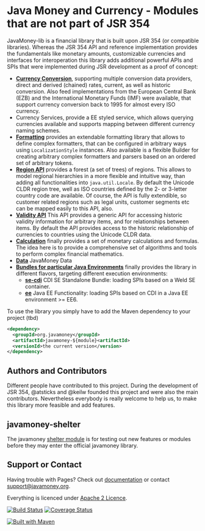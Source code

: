 Java Money and Currency - Modules that are not part of JSR 354
==============================================================

JavaMoney-lib is a financial library that is built upon JSR 354 (or compatible libraries).
Whereas the JSR 354 API and reference implementation provides the fundamentals like monetary amounts, customizable currencies and interfaces for interoperation this library adds additional powerful APIs and SPIs that were implemented during JSR development as a proof of concept:

* [**Currency Conversion**](currencies), supporting multiple conversion data providers, direct and derived (chained) rates, current, as well as historic conversion.
Also feed implementations from the European Central Bank (EZB) and the International Monetary Funds (IMF) were available, that support currency conversion back to 1995 for almost every ISO currency.
* Currency Services, provide a EE styled service, which allows querying currencies available and supports mapping between different currency naming schemes.
* [**Formatting**](format) provides an extendable formatting library that allows to define complex formatters, that can be configured in arbitrary ways using `LocalizationStyle` instances.
Also available is a flexible Builder for creating arbitrary complex formatters and parsers based on an ordered set of arbitrary tokens.
* [**Region API**](regions) provides a forest (a set of trees) of regions. This allows to model regional hierarchies in a more flexible and intuitive way, than adding all functionalities into `java.util.Locale`.
By default the Unicode CLDR region tree, well as ISO countries defined by the 2- or 3-letter country code are available.
Of course, the API is fully extendible, so customer related regions such as legal units, customer segments etc can be mapped easily to this API, also.
* [**Validity API**](validity) This API provides a generic API for accessing historic validity information for arbitrary items, and for relationships between items.
By default the API provides access to the historic relationship of currencies to countries using the Unicode CLDR data.
* [**Calculation**](calc) finally provides a set of monetary calculations and formulas. The idea here is to provide a comprehensive set of algorithms and tools to perform complex financial mathematics.
* [**Data**](data) JavaMoney Data
* [**Bundles for particular Java Environments**](bundles) finally provides the library in different flavors, targeting different execution environments:
  * [**se-cdi**](bundles/java-se-cdi) CDI SE Standalone Bundle: loading SPIs based on a Weld SE container.
  * [**ee**](bundles/java-ee) Java EE Functionality: loading SPIs based on CDI in a Java EE environment >= EE6.


To use the library you simply have to add the Maven dependency to your project (tbd)

```xml
<dependency>
  <groupId>org.javamoney</groupId>
  <artifactId>javamoney-${module}<artifactId>
  <versionId>the current version</version>
</dependency>
```

Authors and Contributors
------------------------
Different people have contributed to this project. During the development of JSR 354, @atsticks and @keilw founded this project and were also the main contributors. Nevertheless everybody is really welcome to help us, to make this library more feasible and add features.

javamoney-shelter
-----------------
The javamoney [shelter module](http://javamoney.github.io/shelter.html) is for testing out new features or modules before they may enter the official javamoney library.

Support or Contact
------------------
Having trouble with Pages? Check out [documentation](http://javamoney.org) or contact support@javamoney.org.

Everything is licenced under [Apache 2 Licence](LICENCE.txt).

[![Build Status](https://api.travis-ci.org/JavaMoney/javamoney-lib.png?branch=master)](https://travis-ci.org/JavaMoney/javamoney-lib)
[![Coverage Status](https://coveralls.io/repos/JavaMoney/javamoney-lib/badge.png)](https://coveralls.io/r/JavaMoney/javamoney-lib)

[![Built with Maven](http://maven.apache.org/images/logos/maven-feather.png)](http://maven.org/)
